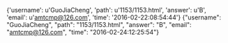 {'username': u'GuoJiaCheng', 'path': u'1153/1153.html', 'answer': u'B', 'email': u'amtcmp@126.com', 'time': '2016-02-22:08:54:44'}
{"username": "GuoJiaCheng", "path": "1153/1153.html", "answer": "B", "email": "amtcmp@126.com", "time": "2016-02-24:12:25:54"}